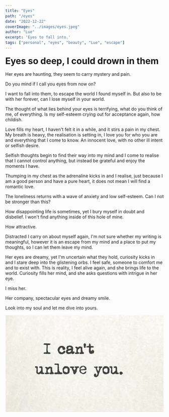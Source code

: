```yaml
---
title: "Eyes"
path: "/eyes"
date: "2022-12-22"
coverImage: "../images/eyes.jpeg"
author: "Lue"
excerpt: 'Eyes to fall into.'
tags: ["personal", "eyes", "beauty", "Lue", "escape"]
---
```


<h1 style="margin: 1rem 0;">Eyes so deep, I could drown in them</h1>

Her eyes are haunting, they seem to carry mystery and pain.

Do you mind if I call you eyes from now on?

I want to fall into them, to escape the world I found myself in. But also to be with her forever, can I lose myself in your world.

The thought of what lies behind your eyes is terrifying, what do you think of me, of everything.
Is my self-esteem crying out for acceptance again, how childish.

Love fills my heart, I haven't felt it in a while, and it stirs a pain in my chest. My breath is heavy, the realisation is setting in, I love you for who you are and everything that I come to know.
An innocent love, with no other ill intent or selfish desire.

Selfish thoughts begin to find their way into my mind and I come to realise that I cannot control anything, but instead be grateful and enjoy the moments I have.

Thumping in my chest as the adrenaline kicks in and I realise, just because I am a good person and have a pure heart, it does not mean I will find a romantic love.

The loneliness returns with a wave of anxiety and low self-esteem. Can I not be stronger than this?

How disappointing life is sometimes, yet I bury myself in doubt and disbelief. I won't find anything inside of this hole of mine.

How attractive.

Distracted I carry on about myself again, I'm not sure whether my writing is meaningful, however it is an escape from my mind and a place to put my thoughts, so I can let them leave my mind.

Her eyes are dreamy, yet I'm uncertain what they hold, curiosity kicks in and I stare deep into the glistening orbs.
I feel safe, someone to comfort me and to exist with. This is reality, I feel alive again, and she brings life to the world.
Curiosity fills her mind, and she asks questions with intrigue in her eye. 

I miss her.

Her company, spectacular eyes and dreamy smile.

Look into my soul and let me dive into yours.

![I can't](../images/cant.jpeg)

